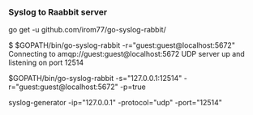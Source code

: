 ### Syslog to Raabbit server

go get -u github.com/irom77/go-syslog-rabbit/

$ $GOPATH/bin/go-syslog-rabbit -r="guest:guest@localhost:5672"
Connecting to amqp://guest:guest@localhost:5672
UDP server up and listening on port 12514


$GOPATH/bin/go-syslog-rabbit -s="127.0.0.1:12514" -r="guest:guest@localhost:5672" -p=true


syslog-generator -ip="127.0.0.1" -protocol="udp" -port="12514"